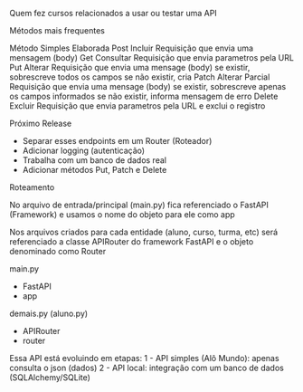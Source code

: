 Quem fez cursos relacionados a usar ou testar uma API

Métodos mais frequentes

Método      Simples         Elaborada
Post        Incluir         Requisição que envia uma mensagem (body)
Get         Consultar       Requisição que envia parametros pela URL
Put         Alterar         Requisição que envia uma mensage (body)
                            se existir, sobrescreve todos os campos
                            se não existir, cria
Patch       Alterar Parcial Requisição que envia uma mensage (body)
                            se existir, sobrescreve apenas os campos informados
                            se não existir, informa mensagem de erro
Delete      Excluir         Requisição que envia parametros pela URL e exclui o registro

Próximo Release
- Separar esses endpoints em um Router (Roteador)
- Adicionar logging (autenticação)
- Trabalha com um banco de dados real
- Adicionar métodos Put, Patch e Delete

Roteamento

No arquivo de entrada/principal (main.py) fica referenciado o FastAPI (Framework)
e usamos o nome do objeto para ele como app

Nos arquivos criados para cada entidade (aluno, curso, turma, etc) será referenciado
a classe APIRouter do framework FastAPI e o objeto denominado como Router

main.py
- FastAPI
- app

demais.py (aluno.py)
- APIRouter
- router

Essa API está evoluindo em etapas:
1 - API simples (Alô Mundo): apenas consulta o json (dados)
2 - API local: integração com um banco de dados (SQLAlchemy/SQLite)